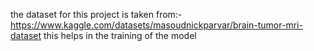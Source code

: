 the dataset for this project is taken from:-https://www.kaggle.com/datasets/masoudnickparvar/brain-tumor-mri-dataset
this helps in the training of the model
